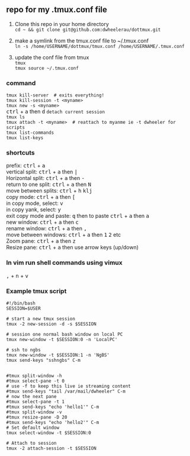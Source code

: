 ## repo for my .tmux.conf file

1.  Clone this repo in your home directory  
`cd ~ && git clone git@github.com:dwheelerau/dottmux.git`  
2.  make a symlink from the tmux.conf file to ~/.tmux.conf  
`ln -s /home/USERNAME/dottmux/tmux.conf /home/USERNAME/.tmux.conf`

3. update the conf file from tmux  
`tmux`  
`tmux source ~/.tmux.conf`  

###  command  
`tmux kill-server  # exits everything!`  
`tmux kill-session -t <myname>`  
`tmux new -s <myname>`  
<kbd>ctrl</kbd> + <kbd>a</kbd> then <kbd>d</kbd> `detach current session`   
`tmux ls`  
`tmux attach -t <myname>  # reattach to myanme ie -t dwheeler for scripts`   
`tmux list-commands`  
`tmux list-keys`  

### shortcuts  
prefix: <kbd>ctrl</kbd> + <kbd>a</kbd>  
vertical split: <kbd>ctrl</kbd> + <kbd>a</kbd> then <kbd>|</kbd>  
Horizontal split: <kbd>ctrl</kbd> + <kbd>a</kbd> then <kbd>-</kbd>  
return to one split: <kbd>ctrl</kbd> + <kbd>a</kbd> then <kbd>N</kbd>  
move between splits: <kbd>ctrl</kbd> + <kbd>h</kbd> <kbd>k</kbd><kbd>l</kbd><kbd>j</kbd>  
copy mode: <kbd>ctrl</kbd> + <kbd>a</kbd> then <kbd>[</kbd>  
in copy mode, select: <kbd>v</kbd>   
in copy yank, select: <kbd>y</kbd>   
exit copy mode and paste: <kbd>q</kbd> then to paste <kbd>ctrl</kbd> +
<kbd>a</kbd> then <kbd>a</kbd>  
new window: <kbd>ctrl</kbd> + <kbd>a</kbd> then <kbd>c</kbd>  
rename window: <kbd>ctrl</kbd> + <kbd>a</kbd> then <kbd>,</kbd>  
move between windows: <kbd>ctrl</kbd> + <kbd>a</kbd> then <kbd>1</kbd> <kbd>2</kbd> etc   
Zoom pane: <kbd>ctrl</kbd> + <kbd>a</kbd> then <kbd>z</kbd>  
Resize pane: <kbd>ctrl</kbd> + <kbd>a</kbd> then use arrow keys (up/down)   

### In vim run shell commands using vimux  
<kbd>,</kbd> + <kbd>n</kbd> + <kbd>v</kbd>  

### Example tmux script  
```
#!/bin/bash
SESSION=$USER

# start a new tmux session
tmux -2 new-session -d -s $SESSION

# session one normal bash window on local PC
tmux new-window -t $SESSION:0 -n 'LocalPC'

# ssh to ngbs
tmux new-window -t $SESSION:1 -n 'NgBS'
tmux send-keys "sshngbs" C-m


#tmux split-window -h
#tmux select-pane -t 0
# use -f to keep this live ie streaming content
#tmux send-keys "tail /var/mail/dwheeler" C-m
# now the next pane
#tmux select-pane -t 1
#tmux send-keys "echo 'hello1'" C-m
#tmux split-window -v
#tmux resize-pane -D 20
#tmux send-keys "echo 'hello2'" C-m
# Set default window
tmux select-window -t $SESSION:0

# Attach to session
tmux -2 attach-session -t $SESSION
```
